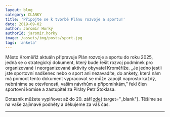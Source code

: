 ```yaml
---
layout: blog
category: CLANKY
title: 'Připojte se k tvorbě Plánu rozvoje a sportu!'
date: 2019-09-02
author: Jaromír Horký
authorId: jaromir.horky
image: /assets/img/posts/sport.jpg   
tags: 'anketa'
---
```


Město Kroměříž aktuáln připravuje Plán rozvoje a sportu do roku 2025, jedná se o strategický dokument, který bude řešit rozvoj podmínek pro organizované i neorganizované aktivity obyvatel Kroměříže. „Je jedno jestli jste sportovní nadšenec nebo o sport ani nezavadíte, do ankety, která nám má pomoct tento dokument vypracovat se může zapojit naprosto každý, nebráníme se otevřenosti, vaším návrhům a připomínkám,” řekl člen sportovní komise a zastupitel za Piráty Petr Stoklasa.

Dotazník můžete vyplňovat až do 20. září [zde](https://docs.google.com/forms/d/e/1FAIpQLSdashBP34pmuDBo-nUThb7JFjpeVGG7TkOmDupW51_5WcJMEg/viewform){:target="_blank"}. Těšíme se na vaše zajímavé podněty a děkujeme za váš čas.

---
